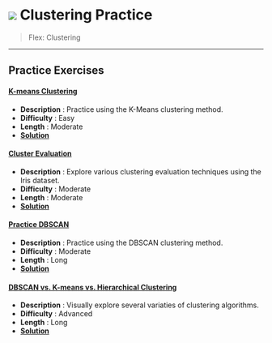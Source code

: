 # ![](https://ga-dash.s3.amazonaws.com/production/assets/logo-9f88ae6c9c3871690e33280fcf557f33.png) Clustering Practice

> Flex: Clustering

---

## Practice Exercises

#### [K-means Clustering](./kmeans_clustering-lab.ipynb)
  - **Description** : Practice using the K-Means clustering method.
  - **Difficulty** : Easy
  - **Length** : Moderate
  - **[Solution](./practice_solution-code/kmeans_clustering-lab-solutions.ipynb)**
  
#### [Cluster Evaluation](./cluster_evaluation-lab.ipynb)
  - **Description** : Explore various clustering evaluation techniques using the Iris dataset.
  - **Difficulty** : Moderate
  - **Length** : Moderate
  - **[Solution](./practice_solution-code/cluster_evaluation-lab-solutions.ipynb)**

#### [Practice DBSCAN](./practice_dbscan-lab.ipynb)
  - **Description** : Practice using the DBSCAN clustering method.
  - **Difficulty** : Moderate
  - **Length** : Long
  - **[Solution](./practice_solution-code/practice_dbscan-lab-solutions.ipynb)**

#### [DBSCAN vs. K-means vs. Hierarchical Clustering](./DBSCAN_kmeans_and_hierarchical-lab.ipynb)
  - **Description** : Visually explore several variaties of clustering algorithms.
  - **Difficulty** : Advanced
  - **Length** : Long
  - **[Solution](./practice_solution-code/DBSCAN_kmeans_and_hierarchical-lab-solutions.ipynb)**

